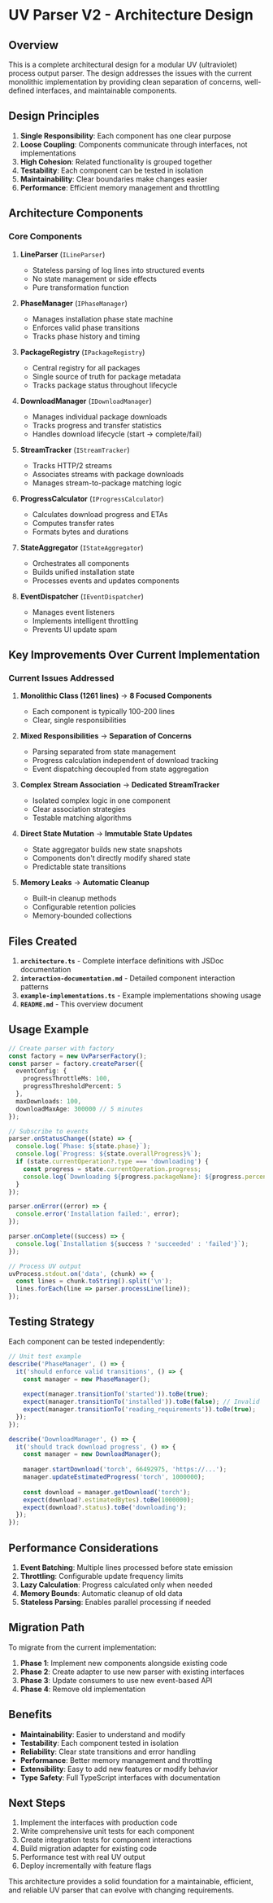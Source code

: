 # UV Parser V2 - Architecture Design

## Overview

This is a complete architectural design for a modular UV (ultraviolet) process output parser. The design addresses the issues with the current monolithic implementation by providing clean separation of concerns, well-defined interfaces, and maintainable components.

## Design Principles

1. **Single Responsibility**: Each component has one clear purpose
2. **Loose Coupling**: Components communicate through interfaces, not implementations
3. **High Cohesion**: Related functionality is grouped together
4. **Testability**: Each component can be tested in isolation
5. **Maintainability**: Clear boundaries make changes easier
6. **Performance**: Efficient memory management and throttling

## Architecture Components

### Core Components

1. **LineParser** (`ILineParser`)
   - Stateless parsing of log lines into structured events
   - No state management or side effects
   - Pure transformation function

2. **PhaseManager** (`IPhaseManager`)
   - Manages installation phase state machine
   - Enforces valid phase transitions
   - Tracks phase history and timing

3. **PackageRegistry** (`IPackageRegistry`)
   - Central registry for all packages
   - Single source of truth for package metadata
   - Tracks package status throughout lifecycle

4. **DownloadManager** (`IDownloadManager`)
   - Manages individual package downloads
   - Tracks progress and transfer statistics
   - Handles download lifecycle (start → complete/fail)

5. **StreamTracker** (`IStreamTracker`)
   - Tracks HTTP/2 streams
   - Associates streams with package downloads
   - Manages stream-to-package matching logic

6. **ProgressCalculator** (`IProgressCalculator`)
   - Calculates download progress and ETAs
   - Computes transfer rates
   - Formats bytes and durations

7. **StateAggregator** (`IStateAggregator`)
   - Orchestrates all components
   - Builds unified installation state
   - Processes events and updates components

8. **EventDispatcher** (`IEventDispatcher`)
   - Manages event listeners
   - Implements intelligent throttling
   - Prevents UI update spam

## Key Improvements Over Current Implementation

### Current Issues Addressed

1. **Monolithic Class (1261 lines)** → **8 Focused Components**
   - Each component is typically 100-200 lines
   - Clear, single responsibilities

2. **Mixed Responsibilities** → **Separation of Concerns**
   - Parsing separated from state management
   - Progress calculation independent of download tracking
   - Event dispatching decoupled from state aggregation

3. **Complex Stream Association** → **Dedicated StreamTracker**
   - Isolated complex logic in one component
   - Clear association strategies
   - Testable matching algorithms

4. **Direct State Mutation** → **Immutable State Updates**
   - State aggregator builds new state snapshots
   - Components don't directly modify shared state
   - Predictable state transitions

5. **Memory Leaks** → **Automatic Cleanup**
   - Built-in cleanup methods
   - Configurable retention policies
   - Memory-bounded collections

## Files Created

1. **`architecture.ts`** - Complete interface definitions with JSDoc documentation
2. **`interaction-documentation.md`** - Detailed component interaction patterns
3. **`example-implementations.ts`** - Example implementations showing usage
4. **`README.md`** - This overview document

## Usage Example

```typescript
// Create parser with factory
const factory = new UvParserFactory();
const parser = factory.createParser({
  eventConfig: {
    progressThrottleMs: 100,
    progressThresholdPercent: 5
  },
  maxDownloads: 100,
  downloadMaxAge: 300000 // 5 minutes
});

// Subscribe to events
parser.onStatusChange((state) => {
  console.log(`Phase: ${state.phase}`);
  console.log(`Progress: ${state.overallProgress}%`);
  if (state.currentOperation?.type === 'downloading') {
    const progress = state.currentOperation.progress;
    console.log(`Downloading ${progress.packageName}: ${progress.percentComplete}%`);
  }
});

parser.onError((error) => {
  console.error('Installation failed:', error);
});

parser.onComplete((success) => {
  console.log(`Installation ${success ? 'succeeded' : 'failed'}`);
});

// Process UV output
uvProcess.stdout.on('data', (chunk) => {
  const lines = chunk.toString().split('\n');
  lines.forEach(line => parser.processLine(line));
});
```

## Testing Strategy

Each component can be tested independently:

```typescript
// Unit test example
describe('PhaseManager', () => {
  it('should enforce valid transitions', () => {
    const manager = new PhaseManager();
    
    expect(manager.transitionTo('started')).toBe(true);
    expect(manager.transitionTo('installed')).toBe(false); // Invalid
    expect(manager.transitionTo('reading_requirements')).toBe(true);
  });
});

describe('DownloadManager', () => {
  it('should track download progress', () => {
    const manager = new DownloadManager();
    
    manager.startDownload('torch', 66492975, 'https://...');
    manager.updateEstimatedProgress('torch', 1000000);
    
    const download = manager.getDownload('torch');
    expect(download?.estimatedBytes).toBe(1000000);
    expect(download?.status).toBe('downloading');
  });
});
```

## Performance Considerations

1. **Event Batching**: Multiple lines processed before state emission
2. **Throttling**: Configurable update frequency limits
3. **Lazy Calculation**: Progress calculated only when needed
4. **Memory Bounds**: Automatic cleanup of old data
5. **Stateless Parsing**: Enables parallel processing if needed

## Migration Path

To migrate from the current implementation:

1. **Phase 1**: Implement new components alongside existing code
2. **Phase 2**: Create adapter to use new parser with existing interfaces
3. **Phase 3**: Update consumers to use new event-based API
4. **Phase 4**: Remove old implementation

## Benefits

- **Maintainability**: Easier to understand and modify
- **Testability**: Each component tested in isolation
- **Reliability**: Clear state transitions and error handling
- **Performance**: Better memory management and throttling
- **Extensibility**: Easy to add new features or modify behavior
- **Type Safety**: Full TypeScript interfaces with documentation

## Next Steps

1. Implement the interfaces with production code
2. Write comprehensive unit tests for each component
3. Create integration tests for component interactions
4. Build migration adapter for existing code
5. Performance test with real UV output
6. Deploy incrementally with feature flags

This architecture provides a solid foundation for a maintainable, efficient, and reliable UV parser that can evolve with changing requirements.
